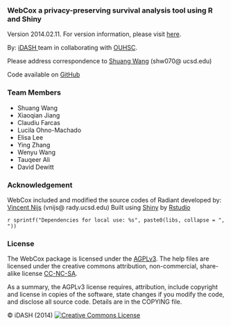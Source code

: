 ### WebCox a privacy-preserving survival analysis tool using R and Shiny

Version 2014.02.11. For version information, please visit <a href="https://privacy.shuangwang.org/webcox/version.html" target="_parent">here</a>.

By: <a href="http://idash.ucsd.edu" target="_blank">iDASH </a> team in collaborating with <a href="http://coph.ouhsc.edu/" target="_blank"> OUHSC</a>. 

Please address correspondence to <a href="http://www.shuangwang.org" target="_blank">Shuang Wang</a> (shw070@ ucsd.edu)

Code available on <a href="https://github.com/wsasyz/webCox" target="_blank">GitHub</a>

<h3>Team Members</h3>
<ul>
      <li>Shuang Wang</li>
      <li>Xiaoqian Jiang</li>
    	<li>Claudiu Farcas</li>
    	<li>Lucila Ohno-Machado</li>
    	<li>Elisa Lee</li>
    	<li>Ying Zhang</li>
    	<li>Wenyu Wang</li>
    	<li>Tauqeer Ali</li>
    	<li>David Dewitt</li>
</ul>
    
### Acknowledgement

WebCox included and modified the source codes of Radiant developed by: <a href="http://rady.ucsd.edu/faculty/directory/nijs/" target="_blank">Vincent Nijs</a> (vnijs@ rady.ucsd.edu)
Built using <a href="http://www.rstudio.com/shiny/" target="_blank">Shiny</a> by <a href="http://www.rstudio.com/" target="_blank">Rstudio</a>

`r sprintf("Dependencies for local use: %s", paste0(libs, collapse = ", "))`

### License

The WebCox package is licensed under the <a href="http://www.tldrlegal.com/l/AGPL3" target="_blank">AGPLv3</a>. The help files are licensed under the creative commons attribution, non-commercial, share-alike license <a href="http://creativecommons.org/licenses/by-nc-sa/4.0/" target="_blank">CC-NC-SA</a>.

As a summary, the AGPLv3 license requires, attribution, include copyright and license in copies of the software, state changes if you modify the code, and disclose all source code. Details are in the COPYING file.

&copy; iDASH (2014) <a rel="license" href="http://creativecommons.org/licenses/by-nc-sa/4.0/" target="_blank"><img alt="Creative Commons License" style="border-width:0" src="http://i.creativecommons.org/l/by-nc-sa/4.0/80x15.png" /></a>

